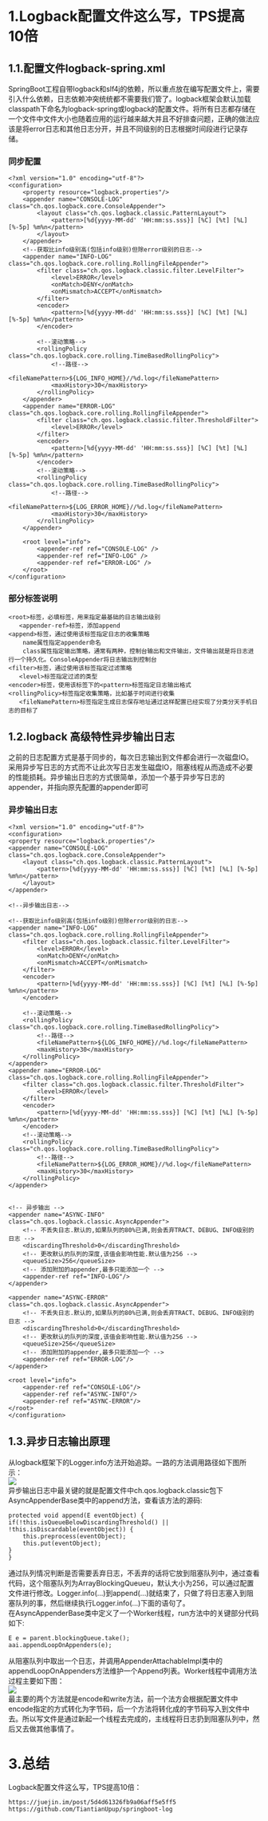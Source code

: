 # 1.Logback配置文件这么写，TPS提高10倍

## 1.1.配置文件logback-spring.xml

SpringBoot工程自带logback和slf4j的依赖，所以重点放在编写配置文件上，需要引入什么依赖，日志依赖冲突统统都不需要我们管了。logback框架会默认加载classpath下命名为logback-spring或logback的配置文件。将所有日志都存储在一个文件中文件大小也随着应用的运行越来越大并且不好排查问题，正确的做法应该是将error日志和其他日志分开，并且不同级别的日志根据时间段进行记录存储。

### 同步配置

```
<?xml version="1.0" encoding="utf-8"?>
<configuration>
    <property resource="logback.properties"/>
    <appender name="CONSOLE-LOG" class="ch.qos.logback.core.ConsoleAppender">
        <layout class="ch.qos.logback.classic.PatternLayout">
            <pattern>[%d{yyyy-MM-dd' 'HH:mm:ss.sss}] [%C] [%t] [%L] [%-5p] %m%n</pattern>
        </layout>
    </appender>
    <!--获取比info级别高(包括info级别)但除error级别的日志-->
    <appender name="INFO-LOG" class="ch.qos.logback.core.rolling.RollingFileAppender">
        <filter class="ch.qos.logback.classic.filter.LevelFilter">
            <level>ERROR</level>
            <onMatch>DENY</onMatch>
            <onMismatch>ACCEPT</onMismatch>
        </filter>
        <encoder>
            <pattern>[%d{yyyy-MM-dd' 'HH:mm:ss.sss}] [%C] [%t] [%L] [%-5p] %m%n</pattern>
        </encoder>

        <!--滚动策略-->
        <rollingPolicy class="ch.qos.logback.core.rolling.TimeBasedRollingPolicy">
            <!--路径-->
            <fileNamePattern>${LOG_INFO_HOME}//%d.log</fileNamePattern>
            <maxHistory>30</maxHistory>
        </rollingPolicy>
    </appender>
    <appender name="ERROR-LOG" class="ch.qos.logback.core.rolling.RollingFileAppender">
        <filter class="ch.qos.logback.classic.filter.ThresholdFilter">
            <level>ERROR</level>
        </filter>
        <encoder>
            <pattern>[%d{yyyy-MM-dd' 'HH:mm:ss.sss}] [%C] [%t] [%L] [%-5p] %m%n</pattern>
        </encoder>
        <!--滚动策略-->
        <rollingPolicy class="ch.qos.logback.core.rolling.TimeBasedRollingPolicy">
            <!--路径-->
            <fileNamePattern>${LOG_ERROR_HOME}//%d.log</fileNamePattern>
            <maxHistory>30</maxHistory>
        </rollingPolicy>
    </appender>

    <root level="info">
        <appender-ref ref="CONSOLE-LOG" />
        <appender-ref ref="INFO-LOG" />
        <appender-ref ref="ERROR-LOG" />
    </root>
</configuration>
```

### 部分标签说明

```
<root>标签，必填标签，用来指定最基础的日志输出级别
   <appender-ref>标签，添加append
<append>标签，通过使用该标签指定日志的收集策略
    name属性指定appender命名
    class属性指定输出策略，通常有两种，控制台输出和文件输出，文件输出就是将日志进行一个持久化。ConsoleAppender将日志输出到控制台
<filter>标签，通过使用该标签指定过滤策略
   <level>标签指定过滤的类型
<encoder>标签，使用该标签下的<pattern>标签指定日志输出格式
<rollingPolicy>标签指定收集策略，比如基于时间进行收集
   <fileNamePattern>标签指定生成日志保存地址通过这样配置已经实现了分类分天手机日志的目标了
```

## 1.2.logback 高级特性异步输出日志

之前的日志配置方式是基于同步的，每次日志输出到文件都会进行一次磁盘IO。采用异步写日志的方式而不让此次写日志发生磁盘IO，阻塞线程从而造成不必要的性能损耗。异步输出日志的方式很简单，添加一个基于异步写日志的appender，并指向原先配置的appender即可

### 异步输出日志

```
<?xml version="1.0" encoding="utf-8"?>
<configuration>
<property resource="logback.properties"/>
<appender name="CONSOLE-LOG" class="ch.qos.logback.core.ConsoleAppender">
    <layout class="ch.qos.logback.classic.PatternLayout">
        <pattern>[%d{yyyy-MM-dd' 'HH:mm:ss.sss}] [%C] [%t] [%L] [%-5p] %m%n</pattern>
    </layout>
</appender>

<!--异步输出日志-->

<!--获取比info级别高(包括info级别)但除error级别的日志-->
<appender name="INFO-LOG" class="ch.qos.logback.core.rolling.RollingFileAppender">
    <filter class="ch.qos.logback.classic.filter.LevelFilter">
        <level>ERROR</level>
        <onMatch>DENY</onMatch>
        <onMismatch>ACCEPT</onMismatch>
    </filter>
    <encoder>
        <pattern>[%d{yyyy-MM-dd' 'HH:mm:ss.sss}] [%C] [%t] [%L] [%-5p] %m%n</pattern>
    </encoder>

    <!--滚动策略-->
    <rollingPolicy class="ch.qos.logback.core.rolling.TimeBasedRollingPolicy">
        <!--路径-->
        <fileNamePattern>${LOG_INFO_HOME}//%d.log</fileNamePattern>
        <maxHistory>30</maxHistory>
    </rollingPolicy>
</appender>
<appender name="ERROR-LOG" class="ch.qos.logback.core.rolling.RollingFileAppender">
    <filter class="ch.qos.logback.classic.filter.ThresholdFilter">
        <level>ERROR</level>
    </filter>
    <encoder>
        <pattern>[%d{yyyy-MM-dd' 'HH:mm:ss.sss}] [%C] [%t] [%L] [%-5p] %m%n</pattern>
    </encoder>
    <!--滚动策略-->
    <rollingPolicy class="ch.qos.logback.core.rolling.TimeBasedRollingPolicy">
        <!--路径-->
        <fileNamePattern>${LOG_ERROR_HOME}//%d.log</fileNamePattern>
        <maxHistory>30</maxHistory>
    </rollingPolicy>
</appender>


<!-- 异步输出 -->
<appender name="ASYNC-INFO" class="ch.qos.logback.classic.AsyncAppender">
    <!-- 不丢失日志.默认的,如果队列的80%已满,则会丢弃TRACT、DEBUG、INFO级别的日志 -->
    <discardingThreshold>0</discardingThreshold>
    <!-- 更改默认的队列的深度,该值会影响性能.默认值为256 -->
    <queueSize>256</queueSize>
    <!-- 添加附加的appender,最多只能添加一个 -->
    <appender-ref ref="INFO-LOG"/>
</appender>

<appender name="ASYNC-ERROR" class="ch.qos.logback.classic.AsyncAppender">
    <!-- 不丢失日志.默认的,如果队列的80%已满,则会丢弃TRACT、DEBUG、INFO级别的日志 -->
    <discardingThreshold>0</discardingThreshold>
    <!-- 更改默认的队列的深度,该值会影响性能.默认值为256 -->
    <queueSize>256</queueSize>
    <!-- 添加附加的appender,最多只能添加一个 -->
    <appender-ref ref="ERROR-LOG"/>
</appender>

<root level="info">
    <appender-ref ref="CONSOLE-LOG"/>
    <appender-ref ref="ASYNC-INFO"/>
    <appender-ref ref="ASYNC-ERROR"/>
</root>
</configuration>
```

## 1.3.异步日志输出原理

从logback框架下的Logger.info方法开始追踪。一路的方法调用路径如下图所示：  
![](/static/image/16c7704a7f9efca8)  
异步输出日志中最关键的就是配置文件中ch.qos.logback.classic包下AsyncAppenderBase类中的append方法，查看该方法的源码:

```
protected void append(E eventObject) {
if(!this.isQueueBelowDiscardingThreshold() || !this.isDiscardable(eventObject)) {
    this.preprocess(eventObject);
    this.put(eventObject);
}
}
```

通过队列情况判断是否需要丢弃日志，不丢弃的话将它放到阻塞队列中，通过查看代码，这个阻塞队列为ArrayBlockingQueueu，默认大小为256，可以通过配置文件进行修改。Logger.info\(...\)到append\(...\)就结束了，只做了将日志塞入到阻塞队列的事，然后继续执行Logger.info\(...\)下面的语句了。  
在AsyncAppenderBase类中定义了一个Worker线程，run方法中的关键部分代码如下:

```
E e = parent.blockingQueue.take();
aai.appendLoopOnAppenders(e);
```

从阻塞队列中取出一个日志，并调用AppenderAttachableImpl类中的appendLoopOnAppenders方法维护一个Append列表。Worker线程中调用方法过程主要如下图：  
![](/static/image/16c7704a7fb3c3c7)  
最主要的两个方法就是encode和write方法，前一个法方会根据配置文件中encode指定的方式转化为字节码，后一个方法将转化成的字节码写入到文件中去。所以写文件是通过新起一个线程去完成的，主线程将日志扔到阻塞队列中，然后又去做其他事情了。

# 3.总结

Logback配置文件这么写，TPS提高10倍：

```
https://juejin.im/post/5d4d61326fb9a06aff5e5ff5
https://github.com/TiantianUpup/springboot-log
```



